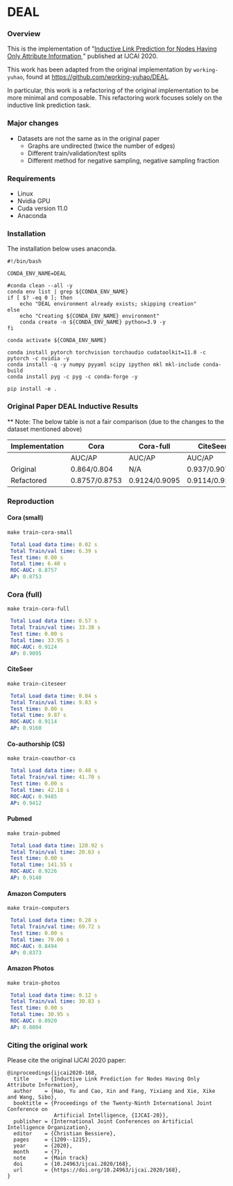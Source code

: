 # DEAL

### Overview

This is the implementation of "[Inductive Link Prediction for Nodes Having Only Attribute Information
](https://www.ijcai.org/Proceedings/2020/168)" published at IJCAI 2020.

This work has been adapted from the original implementation by `working-yuhao`, found at https://github.com/working-yuhao/DEAL. 

In particular, this work is a refactoring of the original implementation to be more minimal and composable. This
refactoring work focuses solely on the inductive link prediction task.

### Major changes
- Datasets are not the same as in the original paper
    - Graphs are undirected (twice the number of edges)
    - Different train/validation/test splits
    - Different method for negative sampling, negative sampling fraction

### Requirements
- Linux
- Nvidia GPU
- Cuda version 11.0
- Anaconda

### Installation
The installation below uses anaconda.

```shell
#!/bin/bash

CONDA_ENV_NAME=DEAL

#conda clean --all -y
conda env list | grep ${CONDA_ENV_NAME}
if [ $? -eq 0 ]; then
    echo "DEAL environment already exists; skipping creation"
else
    echo "Creating ${CONDA_ENV_NAME} environment"
    conda create -n ${CONDA_ENV_NAME} python=3.9 -y
fi

conda activate ${CONDA_ENV_NAME}

conda install pytorch torchvision torchaudio cudatoolkit=11.0 -c pytorch -c nvidia -y
conda install -q -y numpy pyyaml scipy ipython mkl mkl-include conda-build
conda install pyg -c pyg -c conda-forge -y

pip install -e .
```

### Original Paper DEAL Inductive Results

** Note: The below table is not a fair comparison (due to the changes to the dataset mentioned above)

| Implementation | Cora        | Cora-full      | CiteSeer       |   CS          |  PubMed       | Computers     | Photos   |
| -----------  | -----------   | -----------    | -----------    | -----------   | -----------   | -----------   | ----------- |
|              | AUC/AP        | AUC/AP         |  AUC/AP        | AUC/AP        | AUC/AP        | AUC/AP        | AUC/AP      |
| Original     | 0.864/0.804   | N/A            | 0.937/0.907    | 0.977/0.959   | 0.966/0.931   | 0.953/0.899   | 0.965/0.922  |
| Refactored   | 0.8757/0.8753 | 0.9124/0.9095  | 0.9114/0.9160  | 0.9485/0.9412 | 0.9226/0.9140 | 0.8494/0.8373 | 0.8920/0.8804  |



### Reproduction

#### Cora (small)

```shell
make train-cora-small
```

```yaml
 Total Load data time: 0.02 s
 Total Train/val time: 6.39 s
 Test time: 0.00 s
 Total time: 6.40 s
 ROC-AUC: 0.8757 
 AP: 0.8753
```


### Cora (full)

```shell
make train-cora-full
```

```yaml
 Total Load data time: 0.57 s
 Total Train/val time: 33.38 s
 Test time: 0.00 s
 Total time: 33.95 s
 ROC-AUC: 0.9124
 AP: 0.9095
```
#### CiteSeer

```shell
make train-citeseer
```

```yaml
 Total Load data time: 0.04 s
 Total Train/val time: 9.83 s
 Test time: 0.00 s
 Total time: 9.87 s
 ROC-AUC: 0.9114 
 AP: 0.9160
```


#### Co-authorship (CS)

```shell
make train-coauthor-cs
```

```yaml
 Total Load data time: 0.48 s
 Total Train/val time: 41.70 s
 Test time: 0.00 s
 Total time: 42.18 s
 ROC-AUC: 0.9485 
 AP: 0.9412
```


#### Pubmed

```shell
make train-pubmed
```

```yaml
 Total Load data time: 120.92 s
 Total Train/val time: 20.63 s
 Test time: 0.00 s
 Total time: 141.55 s
 ROC-AUC: 0.9226
 AP: 0.9140
```

#### Amazon Computers
```shell
make train-computers
```

```yaml
 Total Load data time: 0.28 s
 Total Train/val time: 69.72 s
 Test time: 0.00 s
 Total time: 70.00 s
 ROC-AUC: 0.8494 
 AP: 0.8373
```


#### Amazon Photos
```shell
make train-photos
```

```yaml
 Total Load data time: 0.12 s
 Total Train/val time: 30.83 s
 Test time: 0.00 s
 Total time: 30.95 s
 ROC-AUC: 0.8920
 AP: 0.8804
```

### Citing the original work

Please cite the original IJCAI 2020 paper:

```
@inproceedings{ijcai2020-168,
  title     = {Inductive Link Prediction for Nodes Having Only Attribute Information},
  author    = {Hao, Yu and Cao, Xin and Fang, Yixiang and Xie, Xike and Wang, Sibo},
  booktitle = {Proceedings of the Twenty-Ninth International Joint Conference on
               Artificial Intelligence, {IJCAI-20}},
  publisher = {International Joint Conferences on Artificial Intelligence Organization},             
  editor    = {Christian Bessiere},	
  pages     = {1209--1215},
  year      = {2020},
  month     = {7},
  note      = {Main track}
  doi       = {10.24963/ijcai.2020/168},
  url       = {https://doi.org/10.24963/ijcai.2020/168},
}
```
